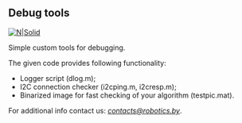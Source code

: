 ## Debug tools
[![N|Solid](http://www.robotics.by/images/site_logo.png)](http://robotics.by)

Simple custom tools for debugging.

The given code provides following functionality:
  - Logger script (dlog.m);
  - I2C connection checker (i2cping.m, i2cresp.m);
  - Binarized image for fast checking of your algorithm (testpic.mat).

  For additional info contact us: *contacts@robotics.by*.
